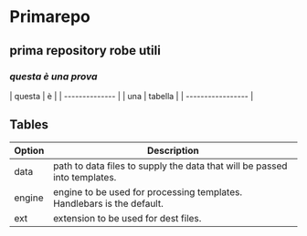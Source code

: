 # Primarepo
## prima repository robe utili
### _questa è una prova_


| questa | è |
| -------------- |
| una | tabella |
| ----------------- |
## Tables

| Option | Description |
| ------ | ----------- |
| data   | path to data files to supply the data that will be passed into templates. |
| engine | engine to be used for processing templates. Handlebars is the default. |
| ext    | extension to be used for dest files. |
